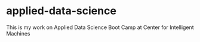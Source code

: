 # applied-data-science
This is my work on Applied Data Science Boot Camp at Center for Intelligent Machines
